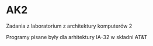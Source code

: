 # AK2
Zadania z laboratorium z architektury komputerów 2

Programy pisane były dla arhitektury IA-32 w składni AT&T
